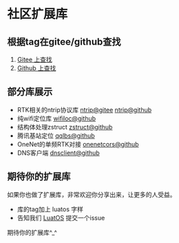 # 社区扩展库

## 根据tag在gitee/github查找

1. [Gitee 上查找](https://gitee.com/explore/topic/LuatOS)
2. [Github 上查找](https://github.com/topics/luatos)

## 部分库展示

* RTK相关的ntrip协议库 [ntrip@gitee](https://gitee.com/wendal/luatos-lib-ntrip) [ntrip@github](https://github.com/wendal/luatos-lib-ntrip)
* 纯wifi定位库 [wifiloc@github](https://github.com/wendal/luatos-lib-wifiloc)
* 结构体处理zstruct [zstruct@github](https://github.com/wendal/luatos-lib-zstruct)
* 腾讯基站定位 [qqlbs@github](https://github.com/wendal/luatos-lib-qqlbs)
* OneNet的单频RTK对接 [onenetcors@github](https://github.com/wendal/luatos-lib-onenetcors)
* DNS客户端 [dnsclient@github](https://github.com/wendal/luatos-lib-dnsclient)

## 期待你的扩展库

如果你也做了扩展库，非常欢迎你分享出来，让更多的人受益。

* 库的tag加上 luatos 字样
* 告知我们 [LuatOS](https://gitee.com/openLuat/LuatOS) 提交一个issue

期待你的扩展库^_^
